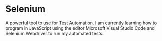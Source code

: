 # Selenium


A powerful tool to use for Test Automation. I am currently learning how to program in JavaScript
using the editor Microsoft Visual Studio Code and Selenium Webdriver to run my automated tests.